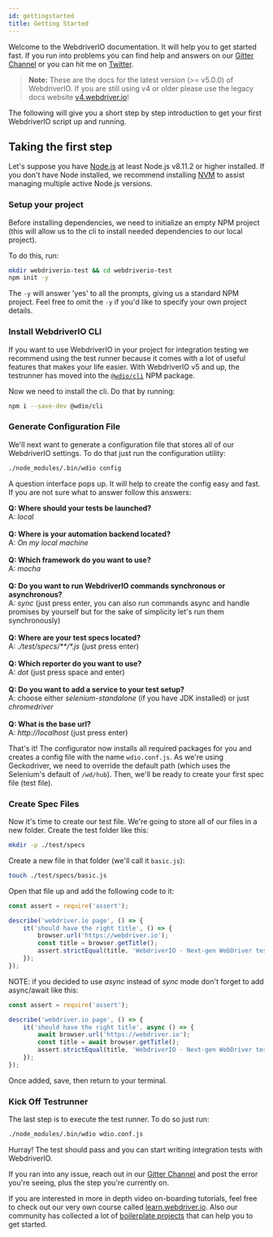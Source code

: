 ```yaml
---
id: gettingstarted
title: Getting Started
---
```


Welcome to the WebdriverIO documentation. It will help you to get started fast. If you run into problems you can find help and answers on our [Gitter Channel](https://gitter.im/webdriverio/webdriverio) or you can hit me on [Twitter](https://twitter.com/webdriverio).

> __Note:__ These are the docs for the latest version (>= v5.0.0) of WebdriverIO. If you are still using v4 or older please use the legacy docs website [v4.webdriver.io](http://v4.webdriver.io)!

The following will give you a short step by step introduction to get your first WebdriverIO script up and running.

## Taking the first step

Let's suppose you have [Node.js](http://nodejs.org/) at least Node.js v8.11.2 or higher installed. If you don't have Node installed, we recommend installing [NVM](https://github.com/creationix/nvm) to assist managing multiple active Node.js versions.

### Setup your project

Before installing dependencies, we need to initialize an empty NPM project (this will allow us to the cli to install needed dependencies to our local project).

To do this, run:

```sh
mkdir webdriverio-test && cd webdriverio-test
npm init -y
```

The `-y` will answer 'yes' to all the prompts, giving us a standard NPM project. Feel free to omit the `-y` if you'd like to specify your own project details.

### Install WebdriverIO CLI

If you want to use WebdriverIO in your project for integration testing we recommend using the test runner because it comes with a lot of useful features that makes your life easier. With WebdriverIO v5 and up, the testrunner has moved into the [`@wdio/cli`](https://www.npmjs.com/package/@wdio/cli) NPM package.

Now we need to install the cli. Do that by running:

```sh
npm i --save-dev @wdio/cli
```

### Generate Configuration File

We'll next want to generate a configuration file that stores all of our WebdriverIO settings. To do that just run the configuration utility:

```sh
./node_modules/.bin/wdio config
```

A question interface pops up. It will help to create the config easy and fast. If you are not sure what to answer follow this answers:

__Q: Where should your tests be launched?__<br>
A: _local_<br>
<br>
__Q: Where is your automation backend located?__<br>
A: _On my local machine_<br>
<br>
__Q: Which framework do you want to use?__<br>
A: _mocha_<br>
<br>
__Q: Do you want to run WebdriverIO commands synchronous or asynchronous?__<br>
A: _sync_ (just press enter, you can also run commands async and handle promises by yourself but for the sake of simplicity let's run them synchronously)<br>
<br>
__Q: Where are your test specs located?__<br>
A: _./test/specs/**/*.js_ (just press enter)<br>
<br>
__Q: Which reporter do you want to use?__<br>
A: _dot_ (just press space and enter)<br>
<br>
__Q: Do you want to add a service to your test setup?__<br>
A: choose either _selenium-standalone_ (if you have JDK installed) or just _chromedriver_<br>
<br>
__Q: What is the base url?__<br>
A: _http://localhost_ (just press enter)<br>

That's it! The configurator now installs all required packages for you and creates a config file with the name `wdio.conf.js`. As we're using Geckodriver, we need to override the default path (which uses the Selenium's default of `/wd/hub`). Then, we'll be ready to create your first spec file (test file).

### Create Spec Files

Now it's time to create our test file. We're going to store all of our files in a new folder. Create the test folder like this:

```sh
mkdir -p ./test/specs
```

Create a new file in that folder (we'll call it `basic.js`):

```sh
touch ./test/specs/basic.js
```

Open that file up and add the following code to it:

```js
const assert = require('assert');

describe('webdriver.io page', () => {
    it('should have the right title', () => {
        browser.url('https://webdriver.io');
        const title = browser.getTitle();
        assert.strictEqual(title, 'WebdriverIO · Next-gen WebDriver test framework for Node.js');
    });
});
```

NOTE: if you decided to use _async_ instead of _sync_ mode don't forget to add async/await like this:

```js
const assert = require('assert');

describe('webdriver.io page', () => {
    it('should have the right title', async () => {
        await browser.url('https://webdriver.io');
        const title = await browser.getTitle();
        assert.strictEqual(title, 'WebdriverIO · Next-gen WebDriver test framework for Node.js');
    });
});
```


Once added, save, then return to your terminal.

### Kick Off Testrunner

The last step is to execute the test runner. To do so just run:

```sh
./node_modules/.bin/wdio wdio.conf.js
```

Hurray! The test should pass and you can start writing integration tests with WebdriverIO.

If you ran into any issue, reach out in our [Gitter Channel](https://gitter.im/webdriverio/webdriverio) and post the error you're seeing, plus the step you're currently on.

If you are interested in more in depth video on-boarding tutorials, feel free to check out our very own course called [learn.webdriver.io](https://learn.webdriver.io/?coupon=wdio). Also our community has collected a lot of [boilerplate projects](BoilerplateProjects.md) that can help you to get started.
